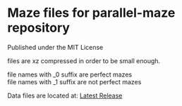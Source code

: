 # Maze files for parallel-maze repository

Published under the MIT License  
  
  
files are xz compressed in order to be small enough.  

file names with _0 suffix are perfect mazes  
file names with _1 suffix are not perfect mazes  

Data files are located at: [Latest Release](https://github.com/pk-seiji/parallel-maze-data/releases/latest)  

